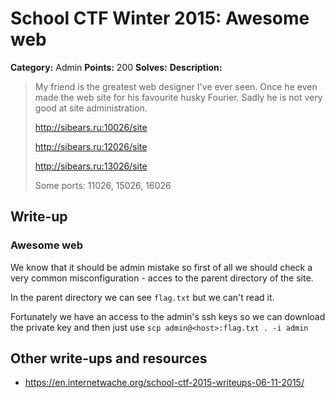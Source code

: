 # School CTF Winter 2015: Awesome web

**Category:** Admin
**Points:** 200
**Solves:** 
**Description:**

> My friend is the greatest web designer I've ever seen. Once he even made the web site for his favourite husky Fourier. Sadly he is not very good at site administration.
> 
> <http://sibears.ru:10026/site>
> 
> <http://sibears.ru:12026/site>
> 
> <http://sibears.ru:13026/site>
> 
> Some ports: 11026, 15026, 16026


## Write-up

<div><h3>Awesome web</h3><p>We know that it should be admin mistake so first of all we should check a very common misconfiguration - acces to the parent directory of the site.</p>
<p>In the parent directory we can see <code>flag.txt</code> but we can't read it. </p>
<p>Fortunately we have an access to the admin's ssh keys so we can download the private key and then just use <code>scp admin@&lt;host&gt;:flag.txt . -i admin</code></p></div>

## Other write-ups and resources

* <https://en.internetwache.org/school-ctf-2015-writeups-06-11-2015/>
